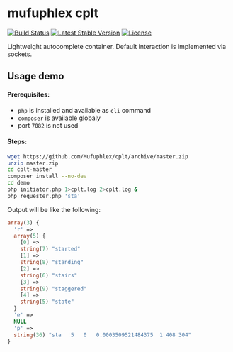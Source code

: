 # mufuphlex cplt
[![Build Status](https://travis-ci.org/Mufuphlex/cplt.svg?branch=master)](https://travis-ci.org/Mufuphlex/cplt)
[![Latest Stable Version](https://poser.pugx.org/mufuphlex/cplt/v/stable)](https://packagist.org/packages/mufuphlex/cplt)
[![License](https://poser.pugx.org/mufuphlex/cplt/license)](https://packagist.org/packages/mufuphlex/cplt)

Lightweight autocomplete container.
Default interaction is implemented via sockets.

## Usage demo
#### Prerequisites:

 - `php` is installed and available as `cli` command
 - `composer` is available globaly
 - port `7082` is not used

#### Steps:
```bash
wget https://github.com/Mufuphlex/cplt/archive/master.zip
unzip master.zip
cd cplt-master
composer install --no-dev
cd demo
php initiator.php 1>cplt.log 2>cplt.log &
php requester.php 'sta'
```
Output will be like the following:
```php
array(3) {
  'r' =>
  array(5) {
    [0] =>
    string(7) "started"
    [1] =>
    string(8) "standing"
    [2] =>
    string(6) "stairs"
    [3] =>
    string(9) "staggered"
    [4] =>
    string(5) "state"
  }
  'e' =>
  NULL
  'p' =>
  string(36) "sta	5	0	0.0003509521484375	1 408 304"
}
```
